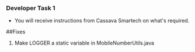 ### Developer Task 1 

* You will receive instructions from Cassava Smartech on what's required.

##Fixes
1. Make LOGGER a static variable in MobileNumberUtils.java